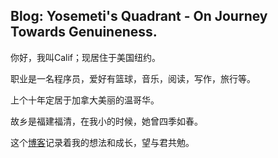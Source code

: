 ## Blog: Yosemeti's Quadrant - On Journey Towards Genuineness.

你好，我叫Calif；现居住于美国纽约。

职业是一名程序员，爱好有篮球，音乐，阅读，写作，旅行等。

上个十年定居于加拿大美丽的温哥华。

故乡是福建福清，在我小的时候，她曾四季如春。

这个[博客](https://poundkey.github.io)记录着我的想法和成长，望与君共勉。